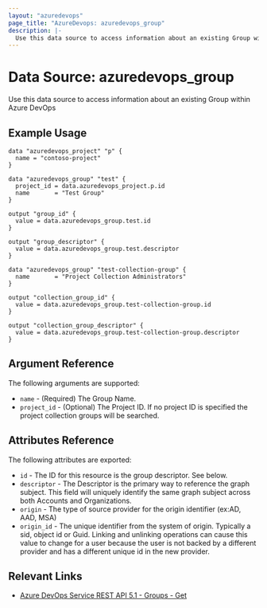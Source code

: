 ```yaml
---
layout: "azuredevops"
page_title: "AzureDevops: azuredevops_group"
description: |-
  Use this data source to access information about an existing Group within Azure DevOps.
---
```


# Data Source: azuredevops_group

Use this data source to access information about an existing Group within Azure DevOps

## Example Usage

```hcl
data "azuredevops_project" "p" {
  name = "contoso-project"
}

data "azuredevops_group" "test" {
  project_id = data.azuredevops_project.p.id
  name       = "Test Group"
}

output "group_id" {
  value = data.azuredevops_group.test.id
}

output "group_descriptor" {
  value = data.azuredevops_group.test.descriptor
}

data "azuredevops_group" "test-collection-group" {
  name       = "Project Collection Administrators"
}

output "collection_group_id" {
  value = data.azuredevops_group.test-collection-group.id
}

output "collection_group_descriptor" {
  value = data.azuredevops_group.test-collection-group.descriptor
}

```

## Argument Reference

The following arguments are supported:

- `name` - (Required) The Group Name.
- `project_id` - (Optional) The Project ID. If no project ID is specified the project collection groups will be searched.

## Attributes Reference

The following attributes are exported:

- `id` - The ID for this resource is the group descriptor. See below.
- `descriptor` - The Descriptor is the primary way to reference the graph subject. This field will uniquely identify the same graph subject across both Accounts and Organizations.
- `origin` - The type of source provider for the origin identifier (ex:AD, AAD, MSA)
- `origin_id` - The unique identifier from the system of origin. Typically a sid, object id or Guid. Linking and unlinking operations can cause this value to change for a user because the user is not backed by a different provider and has a different unique id in the new provider.

## Relevant Links

- [Azure DevOps Service REST API 5.1 - Groups - Get](https://docs.microsoft.com/en-us/rest/api/azure/devops/graph/groups/get?view=azure-devops-rest-5.1)
